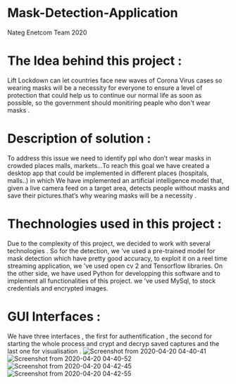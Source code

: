 # Mask-Detection-Application
Nateg Enetcom Team 2020 

# The Idea behind this project : 
Lift Lockdown can let countries face new waves of Corona Virus cases so wearing masks will be a necessity for everyone to ensure a level of protection that could help us to continue our normal life as soon as possible, so the government should monitiring 
peaple who don't wear masks  .


# Description of solution : 
To address this issue we need to identify ppl who don’t wear masks in crowded places malls, markets...To reach this goal we have created a desktop app that could be implemented in different places (hospitals, malls..) in which We have implemented an artificial intelligence model that, given a live camera feed on a target area, detects people without masks and save their pictures.that’s why wearing masks will be a necessity .

# Thechnologies used in this project : 
Due to the complexity of this project, we decided to work with several technologies .
So for the detection, we ’ve used a pre-trained model for mask detection which have pretty good accuracy, to exploit it on a reel time streaming application, we ’ve used open cv 2 and Tensorflow libraries.
On the other side, we have used Python  for developping this software and to implement all functionalities of this project. 
we ’ve used MySql, to stock credentials and encrypted images.

# GUI Interfaces : 
We have three interfaces , the first for authentification , the second for starting the whole process and crypt and decryp saved 
captures and the last one for visualisation . 
![Screenshot from 2020-04-20 04-40-41](https://user-images.githubusercontent.com/54064593/79709398-b2ca0000-8287-11ea-999c-82e8f3f1147e.png)
![Screenshot from 2020-04-20 04-40-52](https://user-images.githubusercontent.com/54064593/81035830-409a1380-8e62-11ea-915a-d21f61971a99.png)
![Screenshot from 2020-04-20 04-42-45](https://user-images.githubusercontent.com/54064593/81035843-4bed3f00-8e62-11ea-80c2-e9cc51f6dfa2.png)
![Screenshot from 2020-04-20 04-42-55](https://user-images.githubusercontent.com/54064593/81035856-53144d00-8e62-11ea-8369-75829076678f.png)




